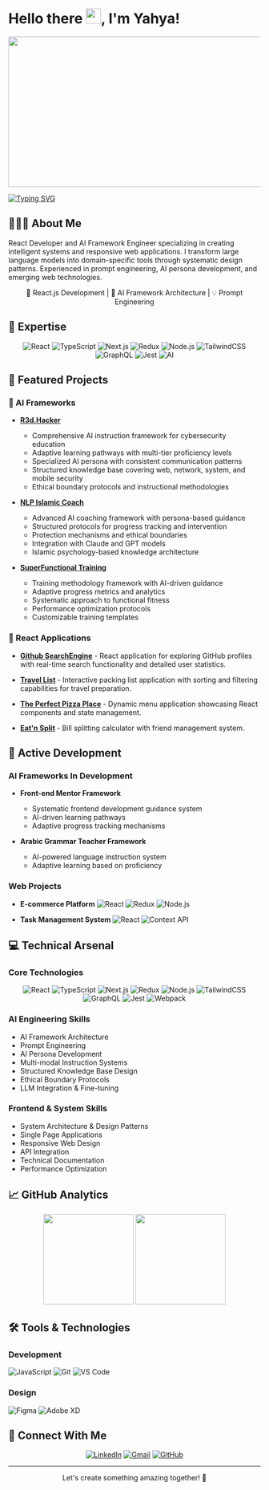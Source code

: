 # Hello there <img src="https://media.giphy.com/media/hvRJCLFzcasrR4ia7z/giphy.gif" width="30px"/>, I'm Yahya!

<div align="center">
  <img src="https://media.giphy.com/media/dWesBcTLavkZuG35MI/giphy.gif" width="600" height="300"/>
</div>

[![Typing SVG](https://readme-typing-svg.herokuapp.com?font=Fira+Code&pause=1000&width=435&lines=React+Developer;AI+Framework+Engineer;Prompt+Engineering+Specialist)](https://git.io/typing-svg)

## 👨🏻‍💻 About Me

React Developer and AI Framework Engineer specializing in creating intelligent systems and responsive web applications. I transform large language models into domain-specific tools through systematic design patterns. Experienced in prompt engineering, AI persona development, and emerging web technologies.

<div align="center">
  
📱 React.js Development  |  🤖 AI Framework Architecture  |  💡 Prompt Engineering
  
</div>

## 🎯 Expertise

<div align="center">

![React](https://img.shields.io/badge/-React-61DAFB?style=for-the-badge&logo=react&logoColor=black)
![TypeScript](https://img.shields.io/badge/-TypeScript-3178C6?style=for-the-badge&logo=typescript&logoColor=white)
![Next.js](https://img.shields.io/badge/-Next.js-000000?style=for-the-badge&logo=next.js&logoColor=white)
![Redux](https://img.shields.io/badge/-Redux-764ABC?style=for-the-badge&logo=redux&logoColor=white)
![Node.js](https://img.shields.io/badge/-Node.js-339933?style=for-the-badge&logo=node.js&logoColor=white)
![TailwindCSS](https://img.shields.io/badge/-Tailwind-06B6D4?style=for-the-badge&logo=tailwindcss&logoColor=white)
![GraphQL](https://img.shields.io/badge/-GraphQL-E10098?style=for-the-badge&logo=graphql&logoColor=white)
![Jest](https://img.shields.io/badge/-Jest-C21325?style=for-the-badge&logo=jest&logoColor=white)
![AI](https://img.shields.io/badge/-AI_Engineering-00A67E?style=for-the-badge&logo=openai&logoColor=white)

</div>

## 🚀 Featured Projects

### 🤖 AI Frameworks

- **[R3d.Hacker](https://github.com/YahyaZekry/R3d.hacker)**

  - Comprehensive AI instruction framework for cybersecurity education
  - Adaptive learning pathways with multi-tier proficiency levels
  - Specialized AI persona with consistent communication patterns
  - Structured knowledge base covering web, network, system, and mobile security
  - Ethical boundary protocols and instructional methodologies

- **[NLP Islamic Coach](https://github.com/YahyaZekry/NLP-Islamic-Coach)**

  - Advanced AI coaching framework with persona-based guidance
  - Structured protocols for progress tracking and intervention
  - Protection mechanisms and ethical boundaries
  - Integration with Claude and GPT models
  - Islamic psychology-based knowledge architecture

- **[SuperFunctional Training](https://github.com/YahyaZekry/functional_training-framework)**
  - Training methodology framework with AI-driven guidance
  - Adaptive progress metrics and analytics
  - Systematic approach to functional fitness
  - Performance optimization protocols
  - Customizable training templates

### 🌟 React Applications

- **[Github SearchEngine](https://github.com/YahyaZekry/github-searchEngine)** - React application for exploring GitHub profiles with real-time search functionality and detailed user statistics.

- **[Travel List](https://github.com/YahyaZekry/travel-list)** - Interactive packing list application with sorting and filtering capabilities for travel preparation.

- **[The Perfect Pizza Place](https://github.com/YahyaZekry/pizza-menu)** - Dynamic menu application showcasing React components and state management.

- **[Eat'n Split](https://github.com/YahyaZekry/eat-n-split)** - Bill splitting calculator with friend management system.

## 🚧 Active Development

### AI Frameworks In Development

- **Front-end Mentor Framework**

  - Systematic frontend development guidance system
  - AI-driven learning pathways
  - Adaptive progress tracking mechanisms

- **Arabic Grammar Teacher Framework**
  - AI-powered language instruction system
  - Adaptive learning based on proficiency

### Web Projects

- **E-commerce Platform**
  ![React](https://img.shields.io/badge/-React-61DAFB?style=flat&logo=react&logoColor=black)
  ![Redux](https://img.shields.io/badge/-Redux-764ABC?style=flat&logo=redux&logoColor=white)
  ![Node.js](https://img.shields.io/badge/-Node.js-339933?style=flat&logo=node.js&logoColor=white)

- **Task Management System**
  ![React](https://img.shields.io/badge/-React-61DAFB?style=flat&logo=react&logoColor=black)
  ![Context API](https://img.shields.io/badge/-Context_API-61DAFB?style=flat&logo=react&logoColor=black)

## 💻 Technical Arsenal

### Core Technologies

<div align="center">

![React](https://img.shields.io/badge/-React-61DAFB?style=for-the-badge&logo=react&logoColor=black)
![TypeScript](https://img.shields.io/badge/-TypeScript-3178C6?style=for-the-badge&logo=typescript&logoColor=white)
![Next.js](https://img.shields.io/badge/-Next.js-000000?style=for-the-badge&logo=next.js&logoColor=white)
![Redux](https://img.shields.io/badge/-Redux-764ABC?style=for-the-badge&logo=redux&logoColor=white)
![Node.js](https://img.shields.io/badge/-Node.js-339933?style=for-the-badge&logo=node.js&logoColor=white)
![TailwindCSS](https://img.shields.io/badge/-Tailwind-06B6D4?style=for-the-badge&logo=tailwindcss&logoColor=white)
![GraphQL](https://img.shields.io/badge/-GraphQL-E10098?style=for-the-badge&logo=graphql&logoColor=white)
![Jest](https://img.shields.io/badge/-Jest-C21325?style=for-the-badge&logo=jest&logoColor=white)
![Webpack](https://img.shields.io/badge/-Webpack-8DD6F9?style=for-the-badge&logo=webpack&logoColor=black)

</div>

### AI Engineering Skills

- AI Framework Architecture
- Prompt Engineering
- AI Persona Development
- Multi-modal Instruction Systems
- Structured Knowledge Base Design
- Ethical Boundary Protocols
- LLM Integration & Fine-tuning

### Frontend & System Skills

- System Architecture & Design Patterns
- Single Page Applications
- Responsive Web Design
- API Integration
- Technical Documentation
- Performance Optimization

## 📈 GitHub Analytics

<div align="center">
  <img height="180em" src="https://github-readme-stats.vercel.app/api?username=YahyaZekry&show_icons=true&theme=radical&include_all_commits=true&count_private=true"/>
  <img height="180em" src="https://github-readme-stats.vercel.app/api/top-langs/?username=YahyaZekry&layout=compact&langs_count=7&theme=radical"/>
</div>

## 🛠️ Tools & Technologies

### Development

![JavaScript](https://img.shields.io/badge/-JavaScript-F7DF1E?style=flat&logo=javascript&logoColor=black)
![Git](https://img.shields.io/badge/-Git-F05032?style=flat&logo=git&logoColor=white)
![VS Code](https://img.shields.io/badge/-VS%20Code-007ACC?style=flat&logo=visual-studio-code&logoColor=white)

### Design

![Figma](https://img.shields.io/badge/-Figma-F24E1E?style=flat&logo=figma&logoColor=white)
![Adobe XD](https://img.shields.io/badge/-Adobe%20XD-FF61F6?style=flat&logo=adobe-xd&logoColor=white)

## 🤝 Connect With Me

<div align="center">
  
[![LinkedIn](https://img.shields.io/badge/LinkedIn-0077B5?style=for-the-badge&logo=linkedin&logoColor=white)](https://www.linkedin.com/in/yahyazekry/)
[![Gmail](https://img.shields.io/badge/Gmail-D14836?style=for-the-badge&logo=gmail&logoColor=white)](mailto:yahyazekry@gmail.com)
[![GitHub](https://img.shields.io/badge/GitHub-100000?style=for-the-badge&logo=github&logoColor=white)](https://github.com/YahyaZekry)

</div>

---

<div align="center">
Let's create something amazing together! 🚀
</div>

